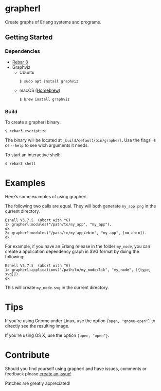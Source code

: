 # grapherl

Create graphs of Erlang systems and programs.

## Getting Started


### Dependencies

* [Rebar 3][1]
* Graphviz
    * Ubuntu
      ```
      $ sudo apt install graphviz
      ```
    * macOS ([Homebrew][2])
      ```
      $ brew install graphviz
      ```

### Build

To create a grapherl binary:

```
$ rebar3 escriptize
```

The binary will be located at `_build/default/bin/grapherl`. Use the flags `-h` or `--help` to see wich arguments it needs.

To start an interactive shell:

```
$ rebar3 shell
```

# Examples

Here's some examples of using grapherl.

The following two calls are equal. They will both generate
`my_app.png` in the current directory.

    Eshell V5.7.5  (abort with ^G)
    1> grapherl:modules("/path/to/my_app", "my_app").
    ok
    2> grapherl:modules("/path/to/my_app/ebin", "my_app", [no_ebin]).
    ok

For example, if you have an Erlang release in the folder `my_node`,
you can create a application dependency graph in SVG format by doing
the following:

    Eshell V5.7.5  (abort with ^G)
    1> grapherl:applications("/path/to/my_node/lib", "my_node", [{type, svg}]).
    ok

This will create `my_node.svg` in the current directory.

# Tips

If you're using Gnome under Linux, use the option `{open,
"gnome-open"}` to directly see the resulting image.

If you're using OS X, use the option `{open, "open"}`.

# Contribute

Should you find yourself using grapherl and have issues, comments or
feedback please [create an issue!][3]

Patches are greatly appreciated!


[1]: https://www.rebar3.org "Rebar 3 build tool for Erlang"
[2]: https://github.com/mxcl/homebrew "The missing package manager for OS"
[3]: http://github.com/eproxus/grapherl/issues "grapherl issue tracker"
